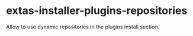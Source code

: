 # extas-installer-plugins-repositories
Allow to use dynamic repositories in the plugins install section.
